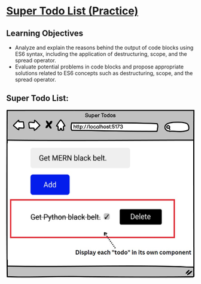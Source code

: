 # [Super Todo List (Practice)](https://login.codingdojo.com/m/754/16735/124698)

## Learning Objectives

- Analyze and explain the reasons behind the output of code blocks using ES6 syntax, including the application of destructuring, scope, and the spread operator.
- Evaluate potential problems in code blocks and propose appropriate solutions related to ES6 concepts such as destructuring, scope, and the spread operator.

## Super Todo List:

![](1696605594__supertodos.png)